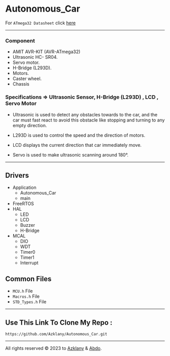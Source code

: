 # Autonomous_Car
For `ATmega32 Datasheet` click [here](https://pdf1.alldatasheet.com/datasheet-pdf/view/77378/ATMEL/ATMEGA32.html)
<hr>

### Component
- AMIT AVR-KIT (AVR-ATmega32)
- Ultrasonic HC- SR04.
- Servo motor.
- H-Bridge (L293D).
- Motors.
- Caster wheel.
- Chassis

### Specifications => Ultrasonic Sensor, H-Bridge (L293D) , LCD , Servo Motor 
- Ultrasonic is used to detect any obstacles towards to the car, and
the car must fast react to avoid this obstacle like stopping and
turning to any empty direction.

- L293D is used to control the speed and the direction of motors.

- LCD displays the current direction that car immediately move.

- Servo is used to make ultrasonic scanning around 180°.


 <hr>

## Drivers
- Application
  - Autonomous_Car
  - main
- FreeRTOS 
- HAL
  - LED
  - LCD
  - Buzzer
  - H-Bridge
- MCAL
  - DIO
  - WDT
  - Timer0
  - Timer1
  - Interrupt

## Common Files
- `MCU.h` File
- `Macros.h` File
- `STD_Types.h` File

<hr>

## Use This Link To Clone My Repo :
   ```
  https://github.com/Azklany/Autonomous_Car.git
  ```
<hr>

All rights reserved © 2023 to [Azklany](https://github.com/Azklany) & [Abdo](https://github.com/AbdulrahmanElanani).
